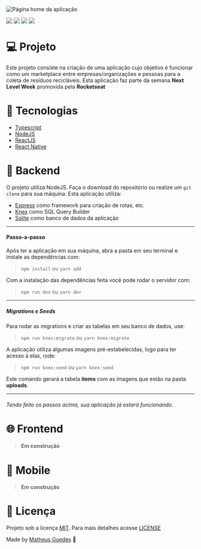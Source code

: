 ![Página home da aplicação](https://user-images.githubusercontent.com/22710485/83574923-d5953880-a504-11ea-8ab9-5b1eb837d9dd.png)

![](https://img.shields.io/github/issues/mgsousa3103/ecoleta-app-nlw) ![](https://img.shields.io/github/forks/mgsousa3103/ecoleta-app-nlw) ![](https://img.shields.io/github/stars/mgsousa3103/ecoleta-app-nlw) ![](https://img.shields.io/github/license/mgsousa3103/ecoleta-app-nlw)

# :computer: Projeto

Este projeto consiste na criação de uma aplicação cujo objetivo é funcionar como um marketplace entre empresas/organizações e pessoas para a coleta de resíduos recicláveis. Esta aplicação faz parte da semana **Next Level Week** promovida pela **Rocketseat**

# :rocket: Tecnologias

- [Typescript](https://www.typescriptlang.org/)
- [NodeJS](https://nodejs.org/en/)
- [ReactJS](https://pt-br.reactjs.org/)
- [React Native](https://reactnative.dev/)

# :hammer: Backend

O projeto utiliza NodeJS. Faça o download do repositório ou realize um `git clone` para sua máquina. Esta aplicação utiliza:

- [Express](https://expressjs.com/pt-br/) como framework para criação de rotas, etc.
- [Knex](http://knexjs.org/) como SQL Query Builder
- [Sqlite](https://www.sqlite.org/index.html) como banco de dados da aplicação

---

#### Passo-a-passo

Após ter a aplicação em sua máquina, abra a pasta em seu terminal e instale as dependências com:

> `npm install` ou `yarn add`

Com a instalação das dependências feita você pode rodar o servidor com:

> `npm run dev` ou `yarn dev`

---

##### Migrations e Seeds

Para rodar as migrations e criar as tabelas em seu banco de dados, use:

> `npm run knex:migrate` ou `yarn knex:migrate`

A aplicação utiliza algumas imagens pré-estabelecidas, logo para ter acesso à elas, rode:

> `npm run knex:seed` ou `yarn knex:seed`

Este comando gerará a tabela **items** com as imagens que estão na pasta **uploads**.

---

###### Tendo feito os passos acima, sua aplicação já estará funcionando.

# :globe_with_meridians: Frontend

> #### Em construção

# :iphone: Mobile

> #### Em construção

# :memo: Licença

Projeto sob a licença [MIT](https://choosealicense.com/licenses/mit/). Para mais detalhes acesse [LICENSE](LICENSE.md)

Made by [Matheus Guedes](https://www.linkedin.com/in/matheusgsousa/) :metal:
